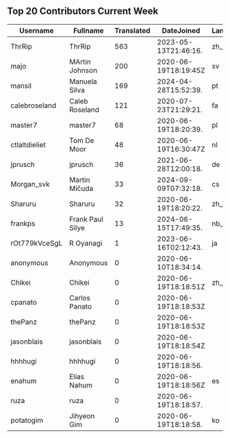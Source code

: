 ## Top 20 Contributors Current Week ##
|Username|Fullname|Translated|DateJoined|Language|
|--------|--------|----------|----------|-------|
|ThrRip|ThrRip|563|2023-05-13T21:46:16.|zh_Hans|
|majo|MArtin Johnson|200|2020-06-19T18:19:45Z|sv|
|mansil|Manuela Silva|169|2024-04-28T15:52:39.|pt|
|calebroseland|Caleb Roseland|121|2020-07-23T21:29:21.|fa|
|master7|master7|68|2020-06-19T18:20:39.|pl|
|ctlaltdieliet|Tom De Moor|48|2020-06-19T16:30:47Z|nl|
|jprusch|jprusch|36|2021-06-28T12:00:18.|de|
|Morgan_svk|Martin Mičuda|33|2024-09-09T07:32:18.|cs|
|Sharuru|Sharuru|32|2020-06-19T18:20:22.|zh_Hans|
|frankps|Frank Paul Silye|13|2024-06-15T17:49:35.|nb_NO|
|rOt779kVceSgL|R Oyanagi|1|2023-06-16T02:12:43.|ja|
|anonymous|Anonymous|0|2020-06-10T18:34:14.||
|Chikei|Chikei|0|2020-06-19T18:18:51Z|zh_Hant|
|cpanato|Carlos Panato|0|2020-06-19T18:18:53Z||
|thePanz|thePanz|0|2020-06-19T18:18:53Z||
|jasonblais|jasonblais|0|2020-06-19T18:18:54Z||
|hhhhugi|hhhhugi|0|2020-06-19T18:18:56.||
|enahum|Elias  Nahum|0|2020-06-19T18:18:56Z|es|
|ruza|ruza|0|2020-06-19T18:18:57.||
|potatogim|Jihyeon Gim|0|2020-06-19T18:18:58.|ko|
